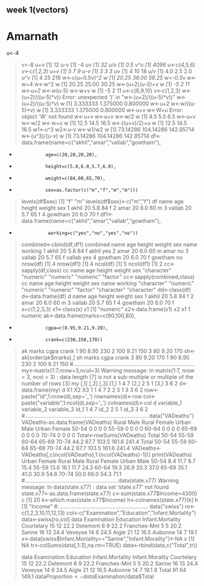 ## week 1(vectors)
# Amarnath
u<-4
> v<-8
> u+v
[1] 12
> u-v
[1] -4
> u*v
[1] 32
> u/v
[1] 0.5
> v^u
[1] 4096
> u<-c(4,5,6)
> v<-c(1,2,3)
> u+v
[1] 5 7 9
> u-v
[1] 3 3 3
> u*v
[1]  4 10 18
> u/v
[1] 4.0 2.5 2.0
> u^v
[1]   4  25 216
> w<-c(u+0.5*v)^2
> w
[1] 20.25 36.00 56.25
> w<-0.5*v
> w<-w+4
> w<-w^2
> w
[1] 20.25 25.00 30.25
> w<-(u+2)*(u-5)+v
> w
[1] -5  2 11
> w<-u+2
> w<-w*(u-5)
> w<-w+v
> w
[1] -5  2 11
> u<-c(8,9,10)
> v<-c(1,2,3)
> w<-(u+2)/((u-5)*v))
Error: unexpected ')' in "w<-(u+2)/((u-5)*v))"
> w<-(u+2)/((u-5)*v)
> w
[1] 3.333333 1.375000 0.800000
> w<-u+2
> w<-w/((u-5)*v)
> w
[1] 3.333333 1.375000 0.800000
> w<-u+v
> w<-W+u
Error: object 'W' not found
> w<-u+v
> w<-u+v
> w<-w/2
> w
[1] 4.5 5.5 6.5
> w<-u+v
> w<-w/2
> w<-w+u
> w
[1] 12.5 14.5 16.5
> w<-((u+v)/2)+u
> w
[1] 12.5 14.5 16.5
> w1<-u^3
> w2<-u-v
> w<-w1/w2
> w
[1]  73.14286 104.14286 142.85714
> w<-(u^3)/(u-v)
> w
[1]  73.14286 104.14286 142.85714
> df<-data.frame(name=c("akhil","amar","vallab","gowtham"),
+                age=c(20,20,20,20),
+                height=c(5.8,6.0,5.7,6.0),
+                weight=c(84,60,65,70),
+                sex=as.factor(c("m","f","m","m")))
> levels(df$sex)
[1] "f" "m"
> levels(df$sex)<-c("m","f")
> df
     name age height weight sex
1   akhil  20    5.8     84   f
2    amar  20    6.0     60   m
3  vallab  20    5.7     65   f
4 gowtham  20    6.0     70   f
> df1<-data.frame(name=c("akhil","amar","vallab","gowtham"),
+                 working=c("yes","no","yes","no"))
> combined<-cbind(df,df1)
> combined
     name age height weight sex    name working
1   akhil  20    5.8     84   f   akhil     yes
2    amar  20    6.0     60   m    amar      no
3  vallab  20    5.7     65   f  vallab     yes
4 gowtham  20    6.0     70   f gowtham      no
> nrow(df)
[1] 4
> nrow(df1)
[1] 4
> ncol(df)
[1] 5
> ncol(df1)
[1] 2
> cc<-sapply(df,class)
> cc
       name         age      height      weight         sex 
"character"   "numeric"   "numeric"   "numeric"    "factor" 
> cc<-sapply(combined,class)
> cc
       name         age      height      weight         sex        name     working 
"character"   "numeric"   "numeric"   "numeric"    "factor" "character" "character" 
> dd<-class(df)
> d<-data.frame(df)
> d
     name age height weight sex
1   akhil  20    5.8     84   f
2    amar  20    6.0     60   m
3  vallab  20    5.7     65   f
4 gowtham  20    6.0     70   f
> x=c(1,2,3,3)
> x1<-class(x)
> x1
[1] "numeric"
> x2<-data.frame(x1)
> x2
       x1
1 numeric
> ak<-data.frame(marks=c(90,100,80),
+                cgpa=c(8.95,9.21,9.20),
+                crank=c(230,150,170))
> ak
  marks cgpa crank
1    90 8.95   230
2   100 9.21   150
3    80 9.20   170
> sh<-ak[order(ak$marks),]
> sh
  marks cgpa crank
3    80 9.20   170
1    90 8.95   230
2   100 9.21   150
> #...............................................................................
> my<-matrix(1:7,nrow=3,ncol=3)
Warning message:
In matrix(1:7, nrow = 3, ncol = 3) :
  data length [7] is not a sub-multiple or multiple of the number of rows [3]
> my
     [,1] [,2] [,3]
[1,]    1    4    7
[2,]    2    5    1
[3,]    3    6    2
> d<-data.frame(my)
> d
  X1 X2 X3
1  1  4  7
2  2  5  1
3  3  6  2
> row<-paste("id",1:nrow(d),sep='_')
> rownames(d)<-row
> col<-paste("variable",1:ncol(d),sep='_')
> colnames(d)<-col
> d
     variable_1 variable_2 variable_3
id_1          1          4          7
id_2          2          5          1
id_3          3          6          2
> #................................................................................
> data("VADeaths")
> VADeaths-as.data.frame(VADeaths)
      Rural Male Rural Female Urban Male Urban Female
50-54          0            0          0            0
55-59          0            0          0            0
60-64          0            0          0            0
65-69          0            0          0            0
70-74          0            0          0            0
> Total<-rowSums(VADeaths)
> Total
50-54 55-59 60-64 65-69 70-74 
 44.2  67.7 103.5 161.6 241.4 
> Total
50-54 55-59 60-64 65-69 70-74 
 44.2  67.7 103.5 161.6 241.4 
> VADeaths<-VADeaths[,c(ncol(VADeaths),1:(ncol(VADeaths)-1))]
> print(VADeaths)
      Urban Female Rural Male Rural Female Urban Male
50-54          8.4       11.7          8.7       15.4
55-59         13.6       18.1         11.7       24.3
60-64         19.3       26.9         20.3       37.0
65-69         35.1       41.0         30.9       54.6
70-74         50.0       66.0         54.3       71.1
> #............................................................
> data(state.x77)
Warning message:
In data(state.x77) : data set ‘state.x77’ not found
> state.x77<-as.data.frame(state.x77)
> c<-sum(state.x77$Income<4300)
> c
[1] 20
> k<-which.max(state.x77$Income)
> h<-colnames(state.x77)[k]
> h
[1] "Income"
> #...........................................................
> data("swiss")
> ro<-c(1,2,3,10,11,12,13)
> col<-c("Examination","Education","Infant.Mortality")
> data<-swiss[ro,col]
> data
             Examination Education Infant.Mortality
Courtelary            15        12             22.2
Delemont               6         9             22.2
Franches-Mnt           5         5             20.2
Sarine                16        13             24.4
Veveyse               14         6             24.5
Aigle                 21        12             16.5
Aubonne               14         7             19.1
> x<-data[swiss$Infant.Mortality=="Sarine","Infant.Morality"]<-NA
> x
[1] NA
> tr<-colSums(data[,1:3],na.rm=TRUE)
> data<-rbind(data,c("Total",tr))
> 
> data
             Examination Education Infant.Mortality Infant.Morality
Courtelary            15        12             22.2            <NA>
Delemont               6         9             22.2            <NA>
Franches-Mnt           5         5             20.2            <NA>
Sarine                16        13             24.4            <NA>
Veveyse               14         6             24.5            <NA>
Aigle                 21        12             16.5            <NA>
Aubonne               14         7             19.1            <NA>
8                  Total        91               64           149.1
> data$Proportion<-data$Examination/data$Total
 